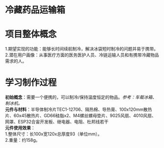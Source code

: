  冷藏药品运输箱
====
# 项目整体概念
1.期望实现的功能：能够长时间续航制冷，解决冰袋短时制冷的问题并易于携带。  
2.潜在用户画像：从事医疗方面的医务医护人员、冷链运输人员和有携带冷藏物品需求的人。  
# 学习制作过程
**初始概念**：需要一个便携的，可以制冷/保持温度恒定的物品。*参考：车载冰箱、制冰机。*  
**元件与材料**：半导体制冷片TEC1-12706、隔热棉、导热膏、100x120mm散热片、60x45散热片、GD66硅脂x2、M4螺丝螺母垫片、9025风扇、4010风扇、网罩、ESP32合宙开发板、继电器、电阻、杜邦线若干  
**元件使用效果**：  
1.整体尺寸：长100x宽120x总厚度93（单位mm）。  
2.重量：约158g。  
